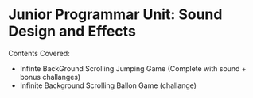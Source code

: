 # Junior Programmar Unit: Sound Design and Effects


Contents Covered:
- Infinte BackGround Scrolling Jumping Game (Complete with sound + bonus challanges)
- Infinite Background Scrolling Ballon Game (challange)




